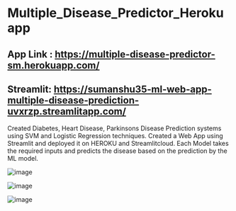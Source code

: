 # Multiple_Disease_Predictor_Herokuapp
## App Link : https://multiple-disease-predictor-sm.herokuapp.com/
## Streamlit: https://sumanshu35-ml-web-app-multiple-disease-prediction-uvxrzp.streamlitapp.com/

Created Diabetes, Heart Disease, Parkinsons Disease Prediction systems using SVM and Logistic Regression techniques. 
Created a Web App using Streamlit and deployed it on HEROKU and Streamlitcloud.
Each Model takes the required inputs and predicts the disease based on the prediction by the ML model.

![image](https://user-images.githubusercontent.com/80040409/183283235-3650963a-a4e0-48a8-b999-09ddf7e1eb9f.png)

![image](https://user-images.githubusercontent.com/80040409/183283120-454f5929-33fa-4ba9-8c58-a16d5132c5dd.png)

![image](https://user-images.githubusercontent.com/80040409/183283141-6f7b12ba-4ffd-4128-908a-6d8f96afba90.png)
